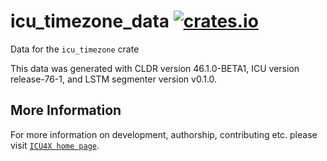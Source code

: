# icu_timezone_data [![crates.io](https://img.shields.io/crates/v/icu_timezone_data)](https://crates.io/crates/icu_timezone_data)

<!-- cargo-rdme start -->

Data for the `icu_timezone` crate

This data was generated with CLDR version 46.1.0-BETA1, ICU version release-76-1, and
LSTM segmenter version v0.1.0.

<!-- cargo-rdme end -->

## More Information

For more information on development, authorship, contributing etc. please visit [`ICU4X home page`](https://github.com/unicode-org/icu4x).
